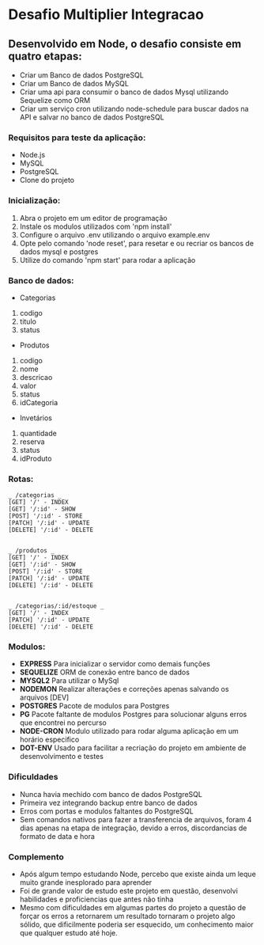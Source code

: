 # Desafio Multiplier Integracao

## Desenvolvido em Node, o desafio consiste em quatro etapas:
- Criar um Banco de dados PostgreSQL
- Criar um Banco de dados MySQL
- Criar uma api para consumir o banco de dados Mysql utilizando Sequelize como ORM
- Criar um serviço cron utilizando node-schedule para buscar dados na API e salvar no banco de dados PostgreSQL

### Requisitos para teste da aplicação:
- Node.js
- MySQL
- PostgreSQL
- Clone do projeto

### Inicialização:
1. Abra o projeto em um editor de programação
2. Instale os modulos utilizados com 'npm install'
3. Configure o arquivo .env utilizando o arquivo example.env
4. Opte pelo comando 'node reset', para resetar e ou recriar os bancos de dados mysql e postgres 
5. Utilize do comando 'npm start' para rodar a aplicação

### Banco de dados:
- Categorias
1. codigo
2. titulo
3. status

- Produtos
1. codigo
2. nome
3. descricao
4. valor
5. status
6. idCategoria

- Invetários
1. quantidade
2. reserva
3. status
4. idProduto

### Rotas:
```
_ /categorias _
[GET] '/' - INDEX
[GET] '/:id' - SHOW
[POST] '/:id' - STORE
[PATCH] '/:id' - UPDATE
[DELETE] '/:id' - DELETE


_ /produtos _ 
[GET] '/' - INDEX
[GET] '/:id' - SHOW
[POST] '/:id' - STORE
[PATCH] '/:id' - UPDATE
[DELETE] '/:id' - DELETE


_ /categorias/:id/estoque _
[GET] '/' - INDEX
[PATCH] '/:id' - UPDATE
[DELETE] '/:id' - DELETE
```

### Modulos:
- **EXPRESS**  Para inicializar o servidor como demais funções
- **SEQUELIZE**  ORM de conexão entre banco de dados
- **MYSQL2**  Para utilizar o MySql
- **NODEMON**  Realizar alterações e correções apenas salvando os arquivos [DEV]
- **POSTGRES**  Pacote de modulos para Postgres
- **PG**  Pacote faltante de modulos Postgres para solucionar alguns erros que encontrei no percurso
- **NODE-CRON**  Modulo utilizado para rodar alguma aplicação em um horário especifico
- **DOT-ENV**  Usado para facilitar a recriação do projeto em ambiente de desenvolvimento e testes

### Dificuldades

- Nunca havia mechido com banco de dados PostgreSQL
- Primeira vez integrando backup entre banco de dados
- Erros com portas e modulos faltantes do PostgreSQL
- Sem comandos nativos para fazer a transferencia de arquivos, foram 4 dias apenas na etapa de integração, devido a erros, discordancias de formato de data e hora

### Complemento 

- Após algum tempo estudando Node, percebo que existe ainda um leque muito grande inesplorado para aprender
- Foi de grande valor de estudo este projeto em questão, desenvolvi habilidades e proficiencias que antes não tinha
- Mesmo com dificuldades em algumas partes do projeto a questão de forçar os erros a retornarem um resultado tornaram o projeto algo sólido, que dificilmente poderia ser esquecido, um conhecimento maior que qualquer estudo até hoje.
